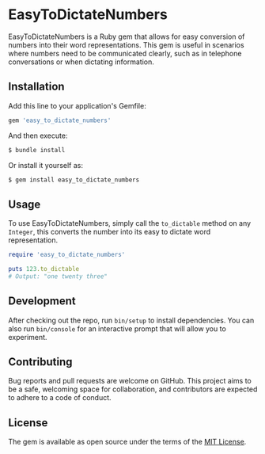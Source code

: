# EasyToDictateNumbers

EasyToDictateNumbers is a Ruby gem that allows for easy conversion of numbers into their word representations. This gem is useful in scenarios where numbers need to be communicated clearly, such as in telephone conversations or when dictating information.

## Installation

Add this line to your application's Gemfile:

```ruby
gem 'easy_to_dictate_numbers'
```

And then execute:

```bash
$ bundle install
```

Or install it yourself as:

```bash
$ gem install easy_to_dictate_numbers
```

## Usage

To use EasyToDictateNumbers, simply call the `to_dictable` method on any `Integer`, this converts the number into its easy to dictate word representation.

```ruby
require 'easy_to_dictate_numbers'

puts 123.to_dictable
# Output: "one twenty three"
```

## Development

After checking out the repo, run `bin/setup` to install dependencies. You can also run `bin/console` for an interactive prompt that will allow you to experiment.

## Contributing

Bug reports and pull requests are welcome on GitHub. This project aims to be a safe, welcoming space for collaboration, and contributors are expected to adhere to a code of conduct.

## License

The gem is available as open source under the terms of the [MIT License](https://opensource.org/licenses/MIT).
